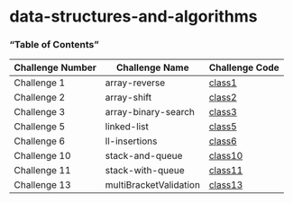 # data-structures-and-algorithms

### “Table of Contents”

Challenge Number | Challenge Name | Challenge Code 
-----------------|----------------|---------------
Challenge 1      | array-reverse  | [class1](https://github.com/AhmedAbuSamaan-401-advanced-javascript/data-structures-and-algorithms/tree/master/arrayReverse)
Challenge 2      | array-shift    | [class2](https://github.com/AhmedAbuSamaan-401-advanced-javascript/data-structures-and-algorithms/tree/master/arrayShift)
Challenge 3      | array-binary-search    | [class3](https://github.com/AhmedAbuSamaan-401-advanced-javascript/data-structures-and-algorithms/tree/master/arrayBinarySearch)
Challenge 5      | linked-list   | [class5](https://github.com/AhmedAbuSamaan-401-advanced-javascript/data-structures-and-algorithms/tree/master/Data-Structures)
Challenge 6      | ll-insertions   | [class6](https://github.com/AhmedAbuSamaan-401-advanced-javascript/data-structures-and-algorithms/tree/master/Data-Structures)
Challenge 10      | stack-and-queue   | [class10](https://github.com/AhmedAbuSamaan-401-advanced-javascript/data-structures-and-algorithms/tree/master/stacksAndQueues)
Challenge 11      | stack-with-queue   | [class11](https://github.com/AhmedAbuSamaan-401-advanced-javascript/data-structures-and-algorithms/tree/master/queueWithStacks)
Challenge 13      | multiBracketValidation  | [class13](https://github.com/AhmedAbuSamaan-401-advanced-javascript/data-structures-and-algorithms/tree/master/multiBracketValidation)


